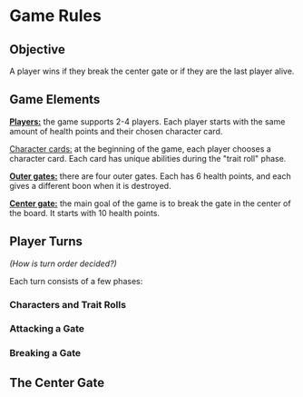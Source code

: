# Game Rules

## Objective

A player wins if they break the center gate or if they are the last player alive.

## Game Elements

<ins>**Players:**</ins> the game supports 2-4 players. Each player starts with the same amount of health points and their chosen character card.

<ins>Character cards:</ins> at the beginning of the game, each player chooses a character card. Each card has unique abilities during the "trait roll" phase.

<ins>**Outer gates:**</ins> there are four outer gates. Each has 6 health points, and each gives a different boon when it is destroyed.

<ins>**Center gate:**</ins> the main goal of the game is to break the gate in the center of the board. It starts with 10 health points.

## Player Turns

_(How is turn order decided?)_

Each turn consists of a few phases:

### Characters and Trait Rolls

### Attacking a Gate

### Breaking a Gate

## The Center Gate

